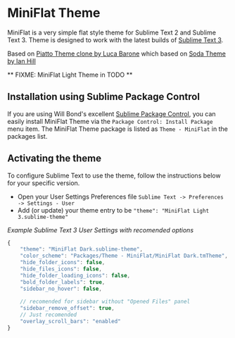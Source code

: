 # MiniFlat Theme

 MiniFlat is a very simple flat style theme for Sublime Text 2 and Sublime Text 3. Theme is designed to work with the latest builds of [Sublime Text 3](http://www.sublimetext.com/3dev).

Based on [Piatto Theme clone by Luca Barone](https://github.com/cloud-walker/piano) which based on [Soda Theme by Ian Hill](https://github.com/buymeasoda/soda-theme)

<!-- TODO: Add screenshots
![MiniFlat Dark Theme]()

![MiniFlat Light Theme]()
-->

** FIXME: MiniFlat Light Theme in TODO **

## Installation using Sublime Package Control

If you are using Will Bond's excellent [Sublime Package Control](http://wbond.net/sublime_packages/package_control), you can easily install MiniFlat Theme via the `Package Control: Install Package` menu item. The MiniFlat Theme package is listed as `Theme - MiniFlat` in the packages list.


## Activating the theme

To configure Sublime Text to use the theme, follow the instructions below for your specific version.

* Open your User Settings Preferences file `Sublime Text -> Preferences -> Settings - User`
* Add (or update) your theme entry to be `"theme": "MiniFlat Light 3.sublime-theme"`

*Example Sublime Text 3 User Settings with recomended options*

```javascript
{
    "theme": "MiniFlat Dark.sublime-theme",
    "color_scheme": "Packages/Theme - MiniFlat/MiniFlat Dark.tmTheme",
    "hide_folder_icons": false,
    "hide_files_icons": false,
    "hide_folder_loading_icons": false,
    "bold_folder_labels": true,
    "sidebar_no_hover": false,
    
    // recomended for sidebar without "Opened Files" panel
    "sidebar_remove_offset": true,
    // Just recomended
    "overlay_scroll_bars": "enabled"
}
```

